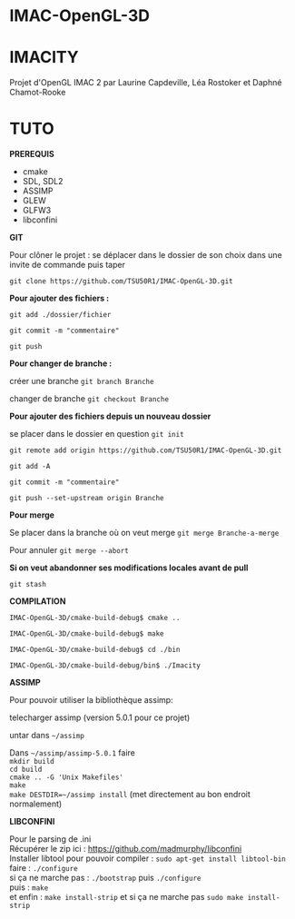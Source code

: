 # IMAC-OpenGL-3D

IMACITY
===
Projet d'OpenGL IMAC 2 par Laurine Capdeville, Léa Rostoker et Daphné Chamot-Rooke

TUTO
=====

**PREREQUIS**

- cmake
- SDL, SDL2
- ASSIMP
- GLEW
- GLFW3
- libconfini

**GIT**

Pour clôner le projet : se déplacer dans le dossier de son choix dans une invite de commande puis taper 

`git clone https://github.com/TSU50R1/IMAC-OpenGL-3D.git`

**Pour ajouter des fichiers :**

`git add ./dossier/fichier`

`git commit -m "commentaire" `

`git push`


**Pour changer de branche :**

créer une branche `git branch Branche`

changer de branche `git checkout Branche`

**Pour ajouter des fichiers depuis un nouveau dossier**

se placer dans le dossier en question `git init`

`git remote add origin https://github.com/TSU50R1/IMAC-OpenGL-3D.git`

`git add -A`

`git commit -m "commentaire"`

`git push --set-upstream origin Branche`

**Pour merge**

Se placer dans la branche où on veut merge `git merge Branche-a-merge`

Pour annuler `git merge --abort`

**Si on veut abandonner ses modifications locales avant de pull**

`git stash`


**COMPILATION**

`IMAC-OpenGL-3D/cmake-build-debug$ cmake ..`

`IMAC-OpenGL-3D/cmake-build-debug$ make`

`IMAC-OpenGL-3D/cmake-build-debug$ cd ./bin`

`IMAC-OpenGL-3D/cmake-build-debug/bin$ ./Imacity`



**ASSIMP**

Pour pouvoir utiliser la bibliothèque assimp:  

telecharger assimp (version 5.0.1 pour ce projet)  

untar dans `~/assimp`  

Dans `~/assimp/assimp-5.0.1` faire  
`mkdir build`  
`cd build`  
`cmake .. -G 'Unix Makefiles'`  
`make`  
`make DESTDIR=~/assimp install` (met directement au bon endroit normalement)  


**LIBCONFINI**

Pour le parsing de .ini  
Récupérer le zip ici : https://github.com/madmurphy/libconfini  
Installer libtool pour pouvoir compiler : `sudo apt-get install libtool-bin`  
faire : `./configure   `  
si ça ne marche pas : `./bootstrap` puis `./configure `  
puis : `make`  
et enfin : `make install-strip` et si ça ne marche pas  `sudo make install-strip`



